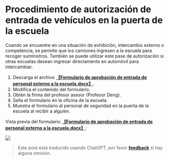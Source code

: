 # Procedimiento de autorización de entrada de vehículos en la puerta de la escuela

Cuando se encuentre en una situación de exhibición, intercambio externo o competencia, se permite que los camiones ingresen a la escuela para recoger suministros. También se puede utilizar este pase de autorización si otras escuelas desean ingresar directamente en automóvil para intercambiar.

1. Descarga el archivo [**【Formulario de aprobación de entrada de personal externo a la escuela.docx】**](https://github.com/linyuxuanlin/File-host/blob/main/docs/校外人员进校审批表.docx).
2. Modifica el contenido del formulario.
3. Obtén la firma del profesor asesor (Profesor Deng).
4. Sella el formulario en la oficina de la escuela.
5. Muestra el formulario al personal de seguridad en la puerta de la escuela al recibir a alguien.

Vista previa del formulario [**【Formulario de aprobación de entrada de personal externo a la escuela.docx】**](https://github.com/linyuxuanlin/File-host/blob/main/docs/校外人员进校审批表.docx):

![](https://media.wiki-power.com/img/20210504212412.png)

> Este post está traducido usando ChatGPT, por favor [**feedback**](https://github.com/linyuxuanlin/Wiki_MkDocs/issues/new) si hay alguna omisión.
